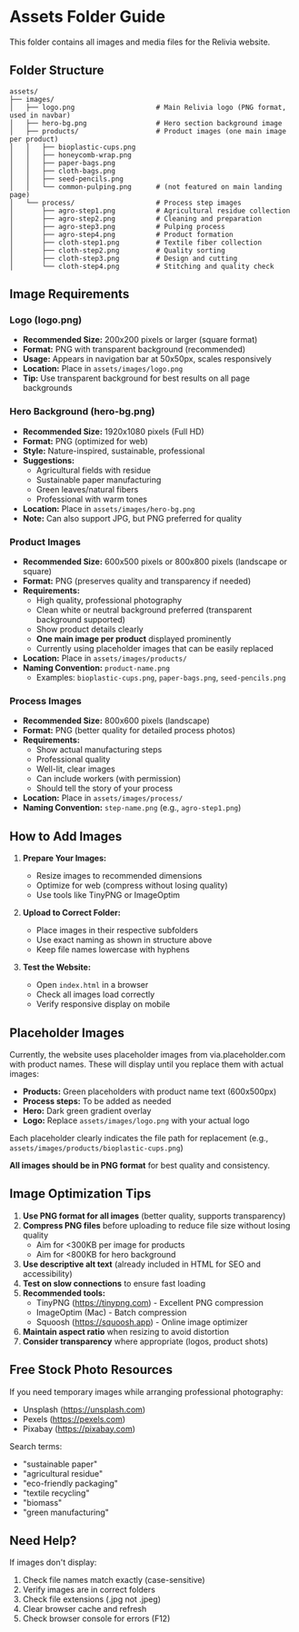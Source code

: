 # Assets Folder Guide

This folder contains all images and media files for the Relivia website.

## Folder Structure

```
assets/
├── images/
│   ├── logo.png                    # Main Relivia logo (PNG format, used in navbar)
│   ├── hero-bg.png                 # Hero section background image
│   ├── products/                   # Product images (one main image per product)
│   │   ├── bioplastic-cups.png
│   │   ├── honeycomb-wrap.png
│   │   ├── paper-bags.png
│   │   ├── cloth-bags.png
│   │   ├── seed-pencils.png
│   │   └── common-pulping.png      # (not featured on main landing page)
│   └── process/                    # Process step images
│       ├── agro-step1.png          # Agricultural residue collection
│       ├── agro-step2.png          # Cleaning and preparation
│       ├── agro-step3.png          # Pulping process
│       ├── agro-step4.png          # Product formation
│       ├── cloth-step1.png         # Textile fiber collection
│       ├── cloth-step2.png         # Quality sorting
│       ├── cloth-step3.png         # Design and cutting
│       └── cloth-step4.png         # Stitching and quality check
```

## Image Requirements

### Logo (logo.png)
- **Recommended Size:** 200x200 pixels or larger (square format)
- **Format:** PNG with transparent background (recommended)
- **Usage:** Appears in navigation bar at 50x50px, scales responsively
- **Location:** Place in `assets/images/logo.png`
- **Tip:** Use transparent background for best results on all page backgrounds

### Hero Background (hero-bg.png)
- **Recommended Size:** 1920x1080 pixels (Full HD)
- **Format:** PNG (optimized for web)
- **Style:** Nature-inspired, sustainable, professional
- **Suggestions:** 
  - Agricultural fields with residue
  - Sustainable paper manufacturing
  - Green leaves/natural fibers
  - Professional with warm tones
- **Location:** Place in `assets/images/hero-bg.png`
- **Note:** Can also support JPG, but PNG preferred for quality

### Product Images
- **Recommended Size:** 600x500 pixels or 800x800 pixels (landscape or square)
- **Format:** PNG (preserves quality and transparency if needed)
- **Requirements:**
  - High quality, professional photography
  - Clean white or neutral background preferred (transparent background supported)
  - Show product details clearly
  - **One main image per product** displayed prominently
  - Currently using placeholder images that can be easily replaced
- **Location:** Place in `assets/images/products/`
- **Naming Convention:** `product-name.png`
  - Examples: `bioplastic-cups.png`, `paper-bags.png`, `seed-pencils.png`

### Process Images
- **Recommended Size:** 800x600 pixels (landscape)
- **Format:** PNG (better quality for detailed process photos)
- **Requirements:**
  - Show actual manufacturing steps
  - Professional quality
  - Well-lit, clear images
  - Can include workers (with permission)
  - Should tell the story of your process
- **Location:** Place in `assets/images/process/`
- **Naming Convention:** `step-name.png` (e.g., `agro-step1.png`)

## How to Add Images

1. **Prepare Your Images:**
   - Resize images to recommended dimensions
   - Optimize for web (compress without losing quality)
   - Use tools like TinyPNG or ImageOptim

2. **Upload to Correct Folder:**
   - Place images in their respective subfolders
   - Use exact naming as shown in structure above
   - Keep file names lowercase with hyphens

3. **Test the Website:**
   - Open `index.html` in a browser
   - Check all images load correctly
   - Verify responsive display on mobile

## Placeholder Images

Currently, the website uses placeholder images from via.placeholder.com with product names. These will display until you replace them with actual images:
- **Products:** Green placeholders with product name text (600x500px)
- **Process steps:** To be added as needed
- **Hero:** Dark green gradient overlay
- **Logo:** Replace `assets/images/logo.png` with your actual logo

Each placeholder clearly indicates the file path for replacement (e.g., `assets/images/products/bioplastic-cups.png`)

**All images should be in PNG format** for best quality and consistency.

## Image Optimization Tips

1. **Use PNG format for all images** (better quality, supports transparency)
2. **Compress PNG files** before uploading to reduce file size without losing quality
   - Aim for <300KB per image for products
   - Aim for <800KB for hero background
3. **Use descriptive alt text** (already included in HTML for SEO and accessibility)
4. **Test on slow connections** to ensure fast loading
5. **Recommended tools:** 
   - TinyPNG (https://tinypng.com) - Excellent PNG compression
   - ImageOptim (Mac) - Batch compression
   - Squoosh (https://squoosh.app) - Online image optimizer
6. **Maintain aspect ratio** when resizing to avoid distortion
7. **Consider transparency** where appropriate (logos, product shots)

## Free Stock Photo Resources

If you need temporary images while arranging professional photography:
- Unsplash (https://unsplash.com)
- Pexels (https://pexels.com)
- Pixabay (https://pixabay.com)

Search terms:
- "sustainable paper"
- "agricultural residue"
- "eco-friendly packaging"
- "textile recycling"
- "biomass"
- "green manufacturing"

## Need Help?

If images don't display:
1. Check file names match exactly (case-sensitive)
2. Verify images are in correct folders
3. Check file extensions (.jpg not .jpeg)
4. Clear browser cache and refresh
5. Check browser console for errors (F12)
